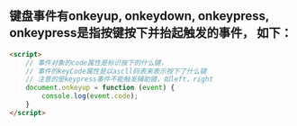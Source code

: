 ## 键盘事件有onkeyup, onkeydown, onkeypress, onkeypress是指按键按下并抬起触发的事件， 如下：
```html
<script>
	// 事件对象的code属性是标识按下的什么键， 
	// 事件的keyCode属性是以ascll码表来表示按下了什么键
	// 注意的是keypress事件不能触发辅助键，如left，right	
	document.onkeyup = function (event) {
		console.log(event.code);
	}
</script>
